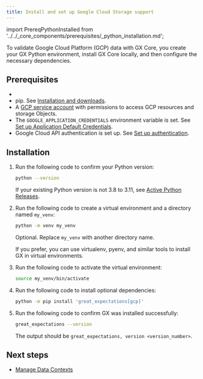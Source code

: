 ```yaml
---
title: Install and set up Google Cloud Storage support
---
```


import PrereqPythonInstalled from '../../_core_components/prerequisites/_python_installation.md';

To validate Google Cloud Platform (GCP) data with GX Core, you create your GX Python environment, install GX Core locally, and then configure the necessary dependencies.

## Prerequisites

- <PrereqPythonInstalled/>
- pip. See [Installation and downloads](https://pypi.org/project/pip/).
- A [GCP service account](https://cloud.google.com/iam/docs/service-account-overview) with permissions to access GCP resources and storage Objects.
- The `GOOGLE_APPLICATION_CREDENTIALS` environment variable is set. See [Set up Application Default Credentials](https://cloud.google.com/docs/authentication/provide-credentials-adc).  
- Google Cloud API authentication is set up. See [Set up authentication](https://cloud.google.com/storage/docs/reference/libraries#authentication).

## Installation

1. Run the following code to confirm your Python version:

    ```bash title="Terminal input"
    python --version
    ```
    If your existing Python version is not 3.8 to 3.11, see [Active Python Releases](https://www.python.org/downloads/).

2. Run the following code to create a virtual environment and a directory named `my_venv`:

    ```bash title="Terminal input"
    python -m venv my_venv
    ```
    Optional. Replace `my_venv` with another directory name. 

    If you prefer, you can use virtualenv, pyenv, and similar tools to install GX in virtual environments.

3. Run the following code to activate the virtual environment: 

    ```bash title="Terminal input"
    source my_venv/bin/activate
    ```

4. Run the following code to install optional dependencies:

    ```bash title="Terminal input"
    python -m pip install 'great_expectations[gcp]'
    ```

5. Run the following code to confirm GX was installed successfully:

    ```bash title="Terminal input"
    great_expectations --version
    ```
    The output should be `great_expectations, version <version_number>`.


## Next steps

- [Manage Data Contexts](/core/installation_and_setup/manage_data_contexts.md)
